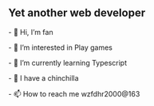 <h2>Yet another web developer</h2>
<p>- 👋 Hi, I’m fan</p>
<p>- 👀 I’m interested in Play games</p>
<p>- 🌱 I’m currently learning Typescript</p>
<p>- 💞️ I have a chinchilla</p>
<p>- 📫 How to reach me wzfdhr2000@163</p>

<!---
fatso-fan/fatso-fan is a ✨ special ✨ repository because its `README.md` (this file) appears on your GitHub profile.
You can click the Preview link to take a look at your changes.
--->
